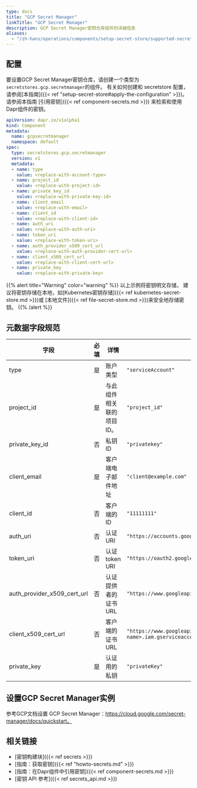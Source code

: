 ```yaml
---
type: docs
title: "GCP Secret Manager"
linkTitle: "GCP Secret Manager"
description: GCP Secret Manager密钥仓库组件的详细信息
aliases:
  - "/zh-hans/operations/components/setup-secret-store/supported-secret-stores/gcp-secret-manager/"
---
```


## 配置

要设置GCP Secret Manager密钥仓库，请创建一个类型为`secretstores.gcp.secretmanager`的组件。 有关如何创建和 secretstore 配置，请参阅[本指南]({{< ref "setup-secret-store#apply-the-configuration" >}})。 请参阅本指南 [引用密钥]({{< ref component-secrets.md >}}) 来检索和使用Dapr组件的密钥。

```yaml
apiVersion: dapr.io/v1alpha1
kind: Component
metadata:
  name: gcpsecretmanager
  namespace: default
spec:
  type: secretstores.gcp.secretmanager
  version: v1
  metadata:
  - name: type
    value: <replace-with-account-type>
  - name: project_id
    value: <replace-with-project-id>
  - name: private_key_id
    value: <replace-with-private-key-id>
  - name: client_email
    value: <replace-with-email>
  - name: client_id
    value: <replace-with-client-id>
  - name: auth_uri
    value: <replace-with-auth-uri>
  - name: token_uri
    value: <replace-with-token-uri>
  - name: auth_provider_x509_cert_url
    value: <replace-with-auth-provider-cert-url>
  - name: client_x509_cert_url
    value: <replace-with-client-cert-url>
  - name: private_key
    value: <replace-with-private-key>
```

{{% alert title="Warning" color="warning" %}}
以上示例将密钥明文存储， 建议将密钥存储在本地，如[Kubernetes密钥存储]({{< ref kubernetes-secret-store.md >}})或 [本地文件]({{< ref file-secret-store.md >}})来安全地存储密钥。
{{% /alert %}}

## 元数据字段规范

| 字段                              | 必填 | 详情             | 示例                                                                                                 |
| ------------------------------- |:--:| -------------- | -------------------------------------------------------------------------------------------------- |
| type                            | 是  | 账户类型           | `"serviceAccount"`                                                                                 |
| project_id                      | 是  | 与此组件相关联的项目 ID。 | `"project_id"`                                                                                     |
| private_key_id                | 否  | 私钥ID           | `"privatekey"`                                                                                     |
| client_email                    | 是  | 客户端电子邮件地址      | `"client@example.com"`                                                                             |
| client_id                       | 否  | 客户端的 ID        | `"11111111"`                                                                                       |
| auth_uri                        | 否  | 认证URI          | `"https://accounts.google.com/o/oauth2/auth"`                                                      |
| token_uri                       | 否  | 认证token URI    | `"https://oauth2.googleapis.com/token"`                                                            |
| auth_provider_x509_cert_url | 否  | 认证提供者的证书URL    | `"https://www.googleapis.com/oauth2/v1/certs"`                                                     |
| client_x509_cert_url          | 否  | 客户端的证书 URL     | `"https://www.googleapis.com/robot/v1/metadata/x509/<project-name>.iam.gserviceaccount.com"` |
| private_key                     | 是  | 认证用的私钥         | `"privateKey"`                                                                                     |

## 设置GCP Secret Manager实例

参考GCP文档设置 GCP Secret Manager：https://cloud.google.com/secret-manager/docs/quickstart。

## 相关链接
- [密钥构建块]({{< ref secrets >}})
- [指南：获取密钥]({{< ref "howto-secrets.md" >}})
- [指南：在Dapr组件中引用密钥]({{< ref component-secrets.md >}})
- [密钥 API 参考]({{< ref secrets_api.md >}})

